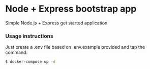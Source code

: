 # Node + Express bootstrap app

Simple Node.js + Express get started application

### Usage instructions

Just create a .env file based on .env.example provided and tap the command: 
```sh
$ docker-compose up -d
```


